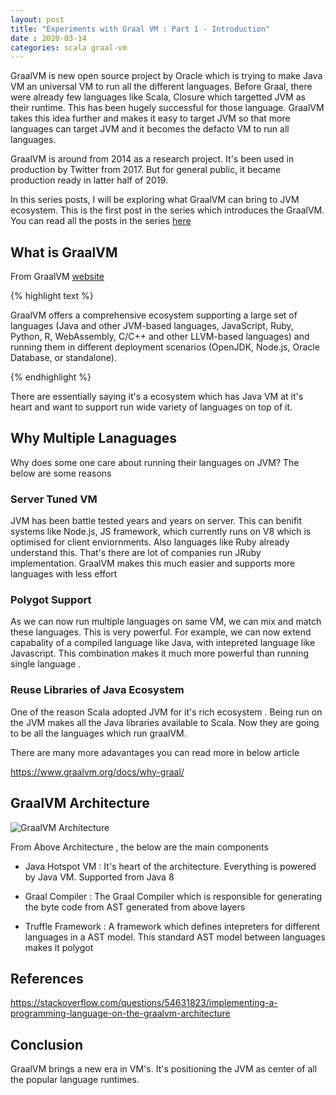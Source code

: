 ```yaml
---
layout: post
title: "Experiments with Graal VM : Part 1 - Introduction"
date : 2020-03-14
categories: scala graal-vm
---
```

GraalVM is new open source project by Oracle which is trying to make Java VM an universal VM to run all the different languages. Before Graal, there were already few languages like Scala, Closure which targetted JVM as their runtime. This has been hugely successful for those language. GraalVM takes this idea further and makes it easy to target JVM so that more languages can target JVM and it becomes the defacto VM to run all languages.

GraalVM is around from 2014 as a research project. It's been used in production by Twitter from 2017. But for general public, it became production ready in latter half of 2019.

In this series posts, I will be exploring what GraalVM can bring to JVM ecosystem. This is the first post in the series which introduces the GraalVM. You can read all the posts in the series [here](/categories/graal-vm)


## What is GraalVM

From GraalVM [website](https://www.graalvm.org/docs/why-graal/) 

{% highlight text %}

GraalVM offers a comprehensive ecosystem supporting a large set of languages (Java and other JVM-based languages, JavaScript, Ruby, Python, R, WebAssembly, C/C++ and other LLVM-based languages) and running them in different deployment scenarios (OpenJDK, Node.js, Oracle Database, or standalone). 

{% endhighlight %}

There are essentially saying it's a ecosystem which has Java VM at it's heart and want to support run wide variety of languages on top of it.


## Why Multiple Lanaguages

Why does some one care about running their languages on JVM? The below are some reasons

### Server Tuned VM

JVM has been battle tested years and years on server. This can benifit systems like Node.js, JS framework, which currently runs on V8 which is optimised for client enviornments. Also languages like Ruby already understand this. That's there are lot of companies run JRuby implementation. GraalVM makes this much easier and supports more languages with less effort


### Polygot Support

As we can now run multiple languages on same VM, we can mix and match these languages. This is very powerful. For example, we can now extend capabality of a compiled language like Java, with intepreted language like  Javascript. This combination makes it much more powerful than running single language .


### Reuse Libraries of Java Ecosystem

One of the reason Scala adopted JVM for it's rich ecosystem . Being run on the JVM makes all the Java libraries available to Scala. Now they are going to be all the languages which run graalVM.


There are many more adavantages you can read more in below article

https://www.graalvm.org/docs/why-graal/


## GraalVM Architecture


![GraalVM Architecture](https://image.slidesharecdn.com/dopoledne-ignite-1-jaroslav-tulach-graalvm-180620154636/95/jaroslav-tulach-graalvm-z-vvoje-nejrychlejho-virtulnho-stroje-na-svt-15-638.jpg)


From Above Architecture , the below are the main components

   * Java Hotspot VM : It's heart of the architecture. Everything is powered by Java VM. Supported from Java 8

   * Graal Compiler : The Graal Compiler which is responsible for generating the byte code from AST generated from above layers

  * Truffle Framework : A framework which defines intepreters for different languages in a AST model. This standard AST model between languages makes it polygot



## References

https://stackoverflow.com/questions/54631823/implementing-a-programming-language-on-the-graalvm-architecture


## Conclusion

GraalVM brings a new era in VM's. It's positioning the JVM as center of all the popular language runtimes.
